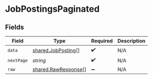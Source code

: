 # JobPostingsPaginated


## Fields

| Field                                                             | Type                                                              | Required                                                          | Description                                                       |
| ----------------------------------------------------------------- | ----------------------------------------------------------------- | ----------------------------------------------------------------- | ----------------------------------------------------------------- |
| `data`                                                            | [shared.JobPosting](../../../sdk/models/shared/jobposting.md)[]   | :heavy_check_mark:                                                | N/A                                                               |
| `nextPage`                                                        | *string*                                                          | :heavy_check_mark:                                                | N/A                                                               |
| `raw`                                                             | [shared.RawResponse](../../../sdk/models/shared/rawresponse.md)[] | :heavy_minus_sign:                                                | N/A                                                               |